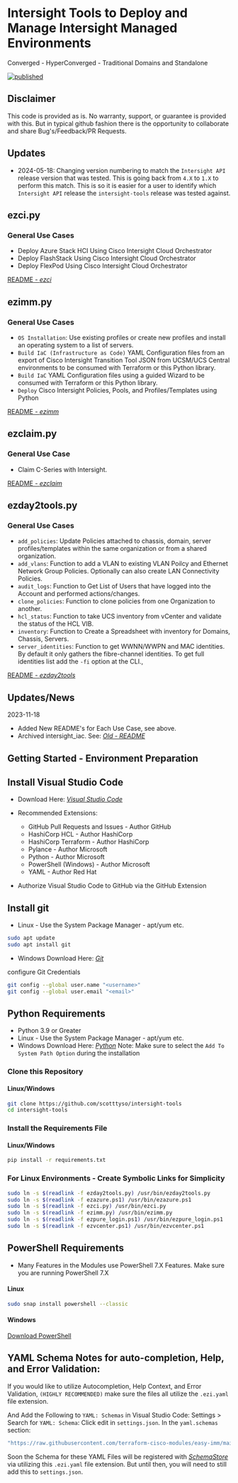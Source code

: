 # Intersight Tools to Deploy and Manage Intersight Managed Environments
Converged - HyperConverged - Traditional Domains and Standalone

[![published](https://static.production.devnetcloud.com/codeexchange/assets/images/devnet-published.svg)](https://developer.cisco.com/codeexchange/github/repo/scotttyso/intersight_iac)

## Disclaimer

This code is provided as is.  No warranty, support, or guarantee is provided with this.  But in typical github fashion there is the opportunity to collaborate and share Bug's/Feedback/PR Requests.

## Updates

* 2024-05-18: Changing version numbering to match the `Intersight API` release version that was tested.  This is going back from `4.X` to `1.X` to perform this match.  This is so it is easier for a user to identify which `Intersight API` release the `intersight-tools` release was tested against.

## ezci.py

### General Use Cases
* Deploy Azure Stack HCI Using Cisco Intersight Cloud Orchestrator
* Deploy FlashStack Using Cisco Intersight Cloud Orchestrator
* Deploy FlexPod Using Cisco Intersight Cloud Orchestrator

[README - *ezci*](https://github.com/scotttyso/intersight-tools/blob/master/README.ezci.md)

## ezimm.py

### General Use Cases
* `OS Installation`: Use existing profiles or create new profiles and install an operating system to a list of servers.
* `Build IaC (Infrastructure as Code)` YAML Configuration files from an export of Cisco Intersight Transition Tool JSON from UCSM/UCS Central environments to be consumed with Terraform or this Python library.
* `Build IaC` YAML Configuration files using a guided Wizard to be consumed with Terraform or this Python library.
* `Deploy` Cisco Intersight Policies, Pools, and Profiles/Templates using Python

[README - *ezimm*](https://github.com/scotttyso/intersight-tools/blob/master/README.ezimm.md)

## ezclaim.py

### General Use Case
   * Claim C-Series with Intersight.

[README - *ezclaim*](https://github.com/scotttyso/intersight-tools/blob/master/README.ezclaim.md)

## ezday2tools.py

### General Use Cases
   * `add_policies`: Update Policies attached to chassis, domain, server profiles/templates within the same organization or from a shared organization.
   * `add_vlans`: Function to add a VLAN to existing VLAN Poilcy and Ethernet Network Group Policies.  Optionally can also create LAN Connectivity Policies.
   * `audit_logs`: Function to Get List of Users that have logged into the Account and performed actions/changes.
   * `clone_policies`: Function to clone policies from one Organization to another.
   * `hcl_status`: Function to take UCS inventory from vCenter and validate the status of the HCL VIB.
   * `inventory`: Function to Create a Spreadsheet with inventory for Domains, Chassis, Servers.
   * `server_identities`: Function to get WWNN/WWPN and MAC identities.  By default it only gathers the fibre-channel identities. To get full identities list add the `-fi` option at the CLI.,

[README - *ezday2tools*](https://github.com/scotttyso/intersight-tools/blob/master/README.ezday2tools.md)

## Updates/News

2023-11-18
* Added New README's for Each Use Case, see above.
* Archived intersight_iac.  See: [*Old - README*](https://github.com/scotttyso/intersight-tools/blob/master/archive/README.md)

## Getting Started - Environment Preparation

## Install Visual Studio Code

- Download Here: [*Visual Studio Code*](https://code.visualstudio.com/Download)

- Recommended Extensions: 
  - GitHub Pull Requests and Issues - Author GitHub
  - HashiCorp HCL - Author HashiCorp
  - HashiCorp Terraform - Author HashiCorp
  - Pylance - Author Microsoft
  - Python - Author Microsoft
  - PowerShell (Windows) - Author Microsoft
  - YAML - Author Red Hat

- Authorize Visual Studio Code to GitHub via the GitHub Extension

## Install git

- Linux - Use the System Package Manager - apt/yum etc.

```bash
sudo apt update
sudo apt install git
```

- Windows Download Here: [*Git*](https://git-scm.com/download/win)

configure Git Credentials

```bash
git config --global user.name "<username>"   
git config --global user.email "<email>"
```

## Python Requirements

- Python 3.9 or Greater
- Linux - Use the System Package Manager - apt/yum etc.
- Windows Download Here: [*Python*](https://www.python.org/downloads/) 
  Note: Make sure to select the `Add To System Path Option` during the installation

### Clone this Repository

#### Linux/Windows

```bash
git clone https://github.com/scotttyso/intersight-tools
cd intersight-tools
```

### Install the Requirements File

#### Linux/Windows

```bash
pip install -r requirements.txt
```

### For Linux Environments - Create Symbolic Links for Simplicity

```bash
sudo ln -s $(readlink -f ezday2tools.py) /usr/bin/ezday2tools.py
sudo ln -s $(readlink -f ezazure.ps1) /usr/bin/ezazure.ps1
sudo ln -s $(readlink -f ezci.py) /usr/bin/ezci.py
sudo ln -s $(readlink -f ezimm.py) /usr/bin/ezimm.py
sudo ln -s $(readlink -f ezpure_login.ps1) /usr/bin/ezpure_login.ps1
sudo ln -s $(readlink -f ezvcenter.ps1) /usr/bin/ezvcenter.ps1
```

## PowerShell Requirements

- Many Features in the Modules use PowerShell 7.X Features.  Make sure you are running PowerShell 7.X

#### Linux

```bash
sudo snap install powershell --classic
```

#### Windows

[Download PowerShell](https://learn.microsoft.com/en-us/powershell/scripting/install/installing-powershell-on-windows)

## YAML Schema Notes for auto-completion, Help, and Error Validation:

If you would like to utilize Autocompletion, Help Context, and Error Validation, `(HIGHLY RECOMMENDED)` make sure the files all utilize the `.ezi.yaml` file extension.

And Add the Following to `YAML: Schemas` in Visual Studio Code: Settings > Search for `YAML: Schema`: Click edit in `settings.json`.  In the `yaml.schemas` section:

```bash
"https://raw.githubusercontent.com/terraform-cisco-modules/easy-imm/main/yaml_schema/easy-imm.json": "*.ezi.yaml"
```

Soon the Schema for these YAML Files will be registered with [*SchemaStore*](https://github.com/SchemaStore/schemastore/blob/master/src/api/json/catalog.json) via utilizing this `.ezi.yaml` file extension.  But until then, you will need to still add this to `settings.json`.

